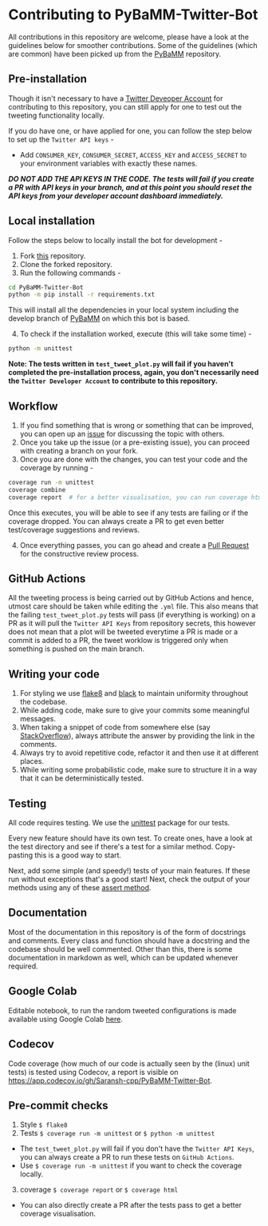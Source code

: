 # Contributing to PyBaMM-Twitter-Bot

All contributions in this repository are welcome, please have a look at the guidelines below for smoother contributions.
Some of the guidelines (which are common) have been picked up from the [PyBaMM](https://github.com/pybamm-team/PyBaMM/blob/develop/CONTRIBUTING.md) repository.

## Pre-installation
Though it isn't necessary to have a [Twitter Deveoper Account](https://developer.twitter.com/en/apply-for-access) for contributing to this repository, you can still apply for one to test out the tweeting functionality locally.

If you do have one, or have applied for one, you can follow the step below to set up the `Twitter API keys` -
- Add `CONSUMER_KEY`, `CONSUMER_SECRET`, `ACCESS_KEY` and `ACCESS_SECRET` to your environment variables with exactly these names.

***DO NOT ADD THE API KEYS IN THE CODE. The tests will fail if you create a PR with API keys in your branch, and at this point you should reset the API keys from your developer account dashboard immediately.***

## Local installation
Follow the steps below to locally install the bot for development -
1. Fork [this](https://github.com/Saransh-cpp/PyBaMM-Twitter-Bot) repository.
2. Clone the forked repository.
3. Run the following commands - 
```bash
cd PyBaMM-Twitter-Bot
python -m pip install -r requirements.txt
```
This will install all the dependencies in your local system including the develop branch of [PyBaMM](https://github.com/pybamm-team/PyBaMM) on which this bot is based.

4. To check if the installation worked, execute (this will take some time) - 
```bash
python -m unittest
```
**Note: The tests written in `test_tweet_plot.py` will fail if you haven't completed the pre-installation process, again, you don't necessarily need the `Twitter Developer Account` to contribute to this repository.**

## Workflow
1. If you find something that is wrong or something that can be improved, you can open up an [issue](https://github.com/Saransh-cpp/PyBaMM-Twitter-Bot/issues) for discussing the topic with others.
2. Once you take up the issue (or a pre-existing issue), you can proceed with creating a branch on your fork.
3. Once you are done with the changes, you can test your code and the coverage by running -
```bash
coverage run -m unittest
coverage combine
coverage report  # for a better visualisation, you can run coverage html
```
Once this executes, you will be able to see if any tests are failing or if the coverage dropped. You can always create a PR to get even better test/coverage suggestions and reviews.

4. Once everything passes, you can go ahead and create a [Pull Request](https://github.com/Saransh-cpp/PyBaMM-Twitter-Bot/pulls) for the constructive review process.

## GitHub Actions
All the tweeting process is being carried out by GitHub Actions and hence, utmost care should be taken while editing the `.yml` file. This also means that the failing `test_tweet_plot.py` tests will pass (if everything is working) on a PR as it will pull the `Twitter API Keys` from repository secrets, this however does not mean that a plot will be tweeted everytime a PR is made or a commit is added to a PR, the tweet worklow is triggered only when something is pushed on the main branch.

## Writing your code
1. For styling we use [flake8](https://pypi.org/project/flake8/) and [black](https://pypi.org/project/black/) to maintain uniformity throughout the codebase.
2. While adding code, make sure to give your commits some meaningful messages.
3. When taking a snippet of code from somewhere else (say [StackOverflow](https://stackoverflow.com/)), always attribute the answer by providing the link in the comments.
4. Always try to avoid repetitive code, refactor it and then use it at different places.
5. While writing some probabilistic code, make sure to structure it in a way that it can be deterministically tested.

## Testing
All code requires testing. We use the [unittest](https://docs.python.org/3/library/unittest.html) package for our tests.

Every new feature should have its own test. To create ones, have a look at the test directory and see if there's a test for a similar method. Copy-pasting this is a good way to start.

Next, add some simple (and speedy!) tests of your main features. If these run without exceptions that's a good start! Next, check the output of your methods using any of these [assert method](https://docs.python.org/3.3/library/unittest.html#assert-methods).

## Documentation
Most of the documentation in this repository is of the form of docstrings and comments. Every class and function should have a docstring and the codebase should be well commented. Other than this, there is some documentation in markdown as well, which can be updated whenever required.

## Google Colab
Editable notebook, to run the random tweeted configurations is made available using Google Colab [here](https://colab.research.google.com/github/Saransh-cpp/PyBaMM-Twitter-Bot/blob/main/).

## Codecov
Code coverage (how much of our code is actually seen by the (linux) unit tests) is tested using Codecov, a report is visible on https://app.codecov.io/gh/Saransh-cpp/PyBaMM-Twitter-Bot.

## Pre-commit checks
1. Style `$ flake8`
2. Tests `$ coverage run -m unittest` or `$ python -m unittest`
- The `test_tweet_plot.py` will fail if you don't have the `Twitter API Keys`, you can always create a PR to run these tests on `GitHub Actions`.
- Use `$ coverage run -m unittest` if you want to check the coverage locally.
3. coverage `$ coverage report` or `$ coverage html`
- You can also directly create a PR after the tests pass to get a better coverage visualisation.
